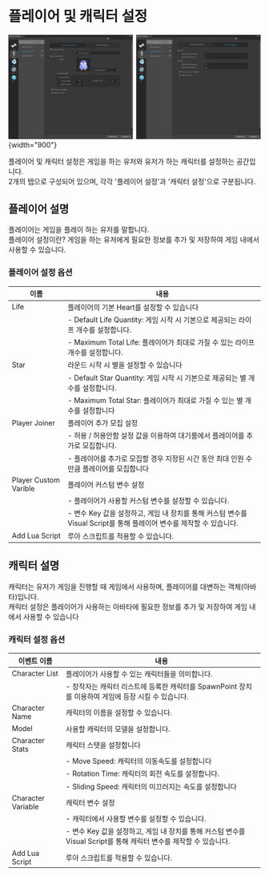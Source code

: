 # 플레이어 및 캐릭터 설정

![](media/images/GameSettings-Player-Character.png){width="900"}

플레이어 및 캐릭터 설정은 게임을 하는 유저와 유저가 하는 캐릭터를 설정하는 공간입니다.  
2개의 탭으로 구성되어 있으며, 각각 '플레이어 설정'과 '캐릭터 설정'으로 구분됩니다.


## 플레이어 설명

플레이어는 게임을 플레이 하는 유저를 말합니다.  
플레이어 설정이란? 게임을 하는 유저에게 필요한 정보를 추가 및 저장하여 게임 내에서 사용할 수 있습니다.


### 플레이어 설정 옵션

| **이름**            | **내용**                                                    | 
|-------------------|-----------------------------------------------------------|
| Life              | 플레이어의 기본 Heart를 설정할 수 있습니다                                |
|                   | - Default Life Quantity: 게임 시작 시 기본으로 제공되는 라이프 개수를 설정합니다. |
|                   | - Maximum Total Life: 플레이어가 최대로 가질 수 있는 라이프 개수를 설정합니다.    |
| Star              | 라운드 시작 시 별을 설정할 수 있습니다                                    |
|                   | - Default Star Quantity: 게임 시작 시 기본으로 제공되는 별 개수를 설정합니다.   |
|                   | - Maximum Total Star: 플레이어가 최대로 가질 수 있는 별 개수를 설정합니다       |
| Player Joiner     | 플레이어 추가 모집 설정                                             |
|                   | - 허용 / 허용안함 설정 값을 이용하여 대기룸에서 플레이어를 추가로 모집합니다.             |
|                   | - 플레이어를 추가로 모집할 경우 지정된 시간 동안 최대 인원 수만큼 플레이어를 모집합니다        |
| Player Custom Varible | 플레이어 커스텀 변수 설정                                                          |
|                   | - 플레이어가 사용할 커스텀 변수를 설정할 수 있습니다.                                                          |
|                   | - 변수 Key 값을 설정하고, 게임 내 장치를 통해 커스텀 변수를 Visual Script를 통해 플레이어 변수를 제작할 수 있습니다.                                                          |
| Add Lua Script    |   루아 스크립트를 적용할 수 있습니다. |
 


## 캐릭터 설명

캐릭터는 유저가 게임을 진행할 때 게임에서 사용하며, 플레이어를 대변하는 객체(아바타)입니다.  
캐릭터 설정은 플레이어가 사용하는 아바타에 필요한 정보를 추가 및 저장하여 게임 내에서 사용할 수 있습니다


### 캐릭터 설정 옵션

| **이벤트 이름**         | **내용**                                                         | 
|--------------------|----------------------------------------------------------------|
| Character List     | 플레이어가 사용할 수 있는 캐릭터들을 의미합니다.                                    |
|                    | - 창작자는 캐릭터 리스트에 등록한 캐릭터를 SpawnPoint 장치를 이용하여 게임에 등장 시킬 수 있습니다. |
| Character Name     | 캐릭터의 이름을 설정할 수 있습니다.                                           |
| Model              | 사용할 캐릭터의 모델을 설정합니다.                                            |
| Character Stats    | 캐릭터 스탯을 설정합니다                                                  |
|                    | - Move Speed: 캐릭터의 이동속도를 설정합니다                                 |
|                    | - Rotation Time: 캐릭터의 회전 속도를 설정합니다.                            |
|                    | - Sliding Speed: 캐릭터의 미끄러지는 속도를 설정합니다                          |
| Character Variable | 캐릭터 변수 설정                                                      |
|                    | - 캐릭터에서 사용할 변수를 설정할 수 있습니다.                                    |
|                    | - 변수 Key 값을 설정하고, 게임 내 장치를 통해 커스텀 변수를 Visual Script를 통해 캐릭터 변수를 제작할 수 있습니다.                                                               |
| Add Lua Script     | 루아 스크립트를 적용할 수 있습니다.                                                               |
